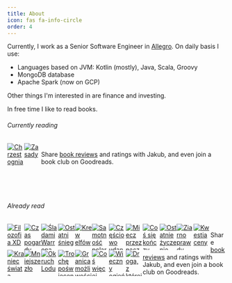 ```yaml
---
title: About
icon: fas fa-info-circle
order: 4
---
```


Currently, I work as a Senior Software Engineer in [Allegro](https://allegro.pl).
On daily basis I use:
- Languages based on JVM: Kotlin (mostly), Java, Scala, Groovy
- MongoDB database
- Apache Spark (now on GCP)

Other things I'm interested in are finance and investing.

In free time I like to read books.

###### Currently reading
<style type="text/css" media="screen"> .gr_grid_container { /* customize grid container div here. eg: width: 500px; */ } .gr_grid_book_container { /* customize book cover container div here */ float: left; width: 39px; height: 60px; padding: 0px 0px; overflow: hidden; } </style> <div id="gr_grid_widget_1658234456"> <!-- Show static html as a placeholder in case js is not enabled - javascript include will override this if things work --> <div class="gr_grid_container"> <div class="gr_grid_book_container"><a title="Chrzest ognia (Saga o Wiedźminie, #3)" rel="nofollow" href="https://www.goodreads.com/book/show/1876770.Chrzest_ognia"><img alt="Chrzest ognia" border="0" src="https://i.gr-assets.com/images/S/compressed.photo.goodreads.com/books/1227447656l/1876770._SY75_.jpg" /></a></div> <div class="gr_grid_book_container"><a title="Zasady" rel="nofollow" href="https://www.goodreads.com/book/show/52163477-zasady"><img alt="Zasady" border="0" src="https://i.gr-assets.com/images/S/compressed.photo.goodreads.com/books/1569928697l/52163477._SX50_SY75_.jpg" /></a></div> <noscript><br/>Share <a rel="nofollow" href="/">book reviews</a> and ratings with Jakub, and even join a book club on Goodreads.</noscript> </div> </div> <script src="https://www.goodreads.com/review/grid_widget/124726484.Currently%20reading?cover_size=small&hide_link=true&hide_title=true&num_books=200&order=a&shelf=currently-reading&sort=date_started&widget_id=1658234456" type="text/javascript" charset="utf-8"></script>

<br><br><br>

###### Already read
<style type="text/css" media="screen"> .gr_grid_container { /* customize grid container div here. eg: width: 500px; */ } .gr_grid_book_container { /* customize book cover container div here */ float: left; width: 39px; height: 60px; padding: 0px 0px; overflow: hidden; } </style> <div id="gr_grid_widget_1658234238"> <!-- Show static html as a placeholder in case js is not enabled - javascript include will override this if things work --> <div class="gr_grid_container"> <div class="gr_grid_book_container"><a title="Filozofia XD" rel="nofollow" href="https://www.goodreads.com/book/show/56130986-filozofia-xd"><img alt="Filozofia XD" border="0" src="https://i.gr-assets.com/images/S/compressed.photo.goodreads.com/books/1606849907l/56130986._SX50_.jpg" /></a></div> <div class="gr_grid_book_container"><a title="Czas pogardy (Saga o Wiedźminie, #2)" rel="nofollow" href="https://www.goodreads.com/book/show/68453.Czas_pogardy"><img alt="Czas pogardy" border="0" src="https://i.gr-assets.com/images/S/compressed.photo.goodreads.com/books/1208555368l/68453._SY75_.jpg" /></a></div> <div class="gr_grid_book_container"><a title="Śladami Warrena Buffetta" rel="nofollow" href="https://www.goodreads.com/book/show/48562670-ladami-warrena-buffetta"><img alt="Śladami Warrena Buffetta" border="0" src="https://i.gr-assets.com/images/S/compressed.photo.goodreads.com/books/1571837809l/48562670._SX50_.jpg" /></a></div> <div class="gr_grid_book_container"><a title="Ostatni śnieg" rel="nofollow" href="https://www.goodreads.com/book/show/60850425-ostatni-nieg"><img alt="Ostatni śnieg" border="0" src="https://i.gr-assets.com/images/S/compressed.photo.goodreads.com/books/1650453183l/60850425._SY75_.jpg" /></a></div> <div class="gr_grid_book_container"><a title="Krew elfów (Saga o Wiedźminie, #1)" rel="nofollow" href="https://www.goodreads.com/book/show/68458.Krew_elf_w"><img alt="Krew elfów" border="0" src="https://i.gr-assets.com/images/S/compressed.photo.goodreads.com/books/1227447452l/68458._SY75_.jpg" /></a></div> <div class="gr_grid_book_container"><a title="Samotność polarnika" rel="nofollow" href="https://www.goodreads.com/book/show/59578120-samotno-polarnika"><img alt="Samotność polarnika" border="0" src="https://i.gr-assets.com/images/S/compressed.photo.goodreads.com/books/1636470984l/59578120._SY75_.jpg" /></a></div> <div class="gr_grid_book_container"><a title="Częściowo udane samobójstwo" rel="nofollow" href="https://www.goodreads.com/book/show/60230802-cz-ciowo-udane-samob-jstwo"><img alt="Częściowo udane samobójstwo" border="0" src="https://i.gr-assets.com/images/S/compressed.photo.goodreads.com/books/1643384447l/60230802._SX50_.jpg" /></a></div> <div class="gr_grid_book_container"><a title="Miecz przeznaczenia (Saga o Wiedźminie #2 part 5 of 6)" rel="nofollow" href="https://www.goodreads.com/book/show/37977866-miecz-przeznaczenia"><img alt="Miecz przeznaczenia" border="0" src="https://i.gr-assets.com/images/S/compressed.photo.goodreads.com/books/1516134047l/37977866._SX50_.jpg" /></a></div> <div class="gr_grid_book_container"><a title="Coś się kończy, coś się zaczyna" rel="nofollow" href="https://www.goodreads.com/book/show/1876829.Co_si_ko_czy_co_si_zaczyna"><img alt="Coś się kończy, coś się zaczyna" border="0" src="https://i.gr-assets.com/images/S/compressed.photo.goodreads.com/books/1334739519l/1876829._SY75_.jpg" /></a></div> <div class="gr_grid_book_container"><a title="Ostatnie życzenie" rel="nofollow" href="https://www.goodreads.com/book/show/36376113-ostatnie-yczenie"><img alt="Ostatnie życzenie" border="0" src="https://i.gr-assets.com/images/S/compressed.photo.goodreads.com/books/1507485818l/36376113._SX50_.jpg" /></a></div> <div class="gr_grid_book_container"><a title="Ziarno prawdy" rel="nofollow" href="https://www.goodreads.com/book/show/36376092-ziarno-prawdy"><img alt="Ziarno prawdy" border="0" src="https://i.gr-assets.com/images/S/compressed.photo.goodreads.com/books/1507485444l/36376092._SX50_.jpg" /></a></div> <div class="gr_grid_book_container"><a title="Kwestia ceny" rel="nofollow" href="https://www.goodreads.com/book/show/36376103-kwestia-ceny"><img alt="Kwestia ceny" border="0" src="https://i.gr-assets.com/images/S/compressed.photo.goodreads.com/books/1507485638l/36376103._SX50_.jpg" /></a></div> <div class="gr_grid_book_container"><a title="Kraniec świata" rel="nofollow" href="https://www.goodreads.com/book/show/36376106-kraniec-wiata"><img alt="Kraniec świata" border="0" src="https://i.gr-assets.com/images/S/compressed.photo.goodreads.com/books/1507485735l/36376106._SX50_.jpg" /></a></div> <div class="gr_grid_book_container"><a title="Mniejsze zło" rel="nofollow" href="https://www.goodreads.com/book/show/36376100-mniejsze-z-o"><img alt="Mniejsze zło" border="0" src="https://i.gr-assets.com/images/S/compressed.photo.goodreads.com/books/1507485547l/36376100._SX50_.jpg" /></a></div> <div class="gr_grid_book_container"><a title="Okruch Lodu" rel="nofollow" href="https://www.goodreads.com/book/show/36809046-okruch-lodu"><img alt="Okruch Lodu" border="0" src="https://i.gr-assets.com/images/S/compressed.photo.goodreads.com/books/1512321924l/36809046._SX50_.jpg" /></a></div> <div class="gr_grid_book_container"><a title="Trochę poświęcenia" rel="nofollow" href="https://www.goodreads.com/book/show/31329674-troch-po-wi-cenia"><img alt="Trochę poświęcenia" border="0" src="https://s.gr-assets.com/assets/nophoto/book/50x75-a91bf249278a81aabab721ef782c4a74.png" /></a></div> <div class="gr_grid_book_container"><a title="Granica możliwości" rel="nofollow" href="https://www.goodreads.com/book/show/36641827-granica-mo-liwo-ci"><img alt="Granica możliwości" border="0" src="https://i.gr-assets.com/images/S/compressed.photo.goodreads.com/books/1511362698l/36641827._SX50_.jpg" /></a></div> <div class="gr_grid_book_container"><a title="Coś więcej (Saga o Wiedźminie #2 part 6 of 6)" rel="nofollow" href="https://www.goodreads.com/book/show/38313342-co-wi-cej"><img alt="Coś więcej" border="0" src="https://i.gr-assets.com/images/S/compressed.photo.goodreads.com/books/1517416900l/38313342._SX50_.jpg" /></a></div> <div class="gr_grid_book_container"><a title="Wieczny ogień" rel="nofollow" href="https://www.goodreads.com/book/show/31327830-wieczny-ogie"><img alt="Wieczny ogień" border="0" src="https://s.gr-assets.com/assets/nophoto/book/50x75-a91bf249278a81aabab721ef782c4a74.png" /></a></div> <div class="gr_grid_book_container"><a title="Droga, z której się nie wraca" rel="nofollow" href="https://www.goodreads.com/book/show/38915515-droga-z-kt-rej-si-nie-wraca"><img alt="Droga, z której się nie wraca" border="0" src="https://i.gr-assets.com/images/S/compressed.photo.goodreads.com/books/1520072793l/38915515._SX50_.jpg" /></a></div> <noscript><br/>Share <a rel="nofollow" href="/">book reviews</a> and ratings with Jakub, and even join a book club on Goodreads.</noscript> </div> </div> <script src="https://www.goodreads.com/review/grid_widget/124726484.Jakub's%20bookshelf:%20read?cover_size=small&hide_link=true&hide_title=true&num_books=200&order=d&shelf=read&sort=date_read&widget_id=1658234238" type="text/javascript" charset="utf-8"></script>
